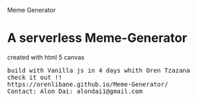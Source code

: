 
Meme Generator 

<h1> A serverless Meme-Generator </h1>
<p>created with html 5 canvas </p>
<pre>build with Vanilla js in 4 days whith Oren Tzazana
check it out !!
https://orenlibane.github.io/Meme-Generator/
<span>Contact: Alon Dai: alondai1@gmail.com</span>
</pre>

